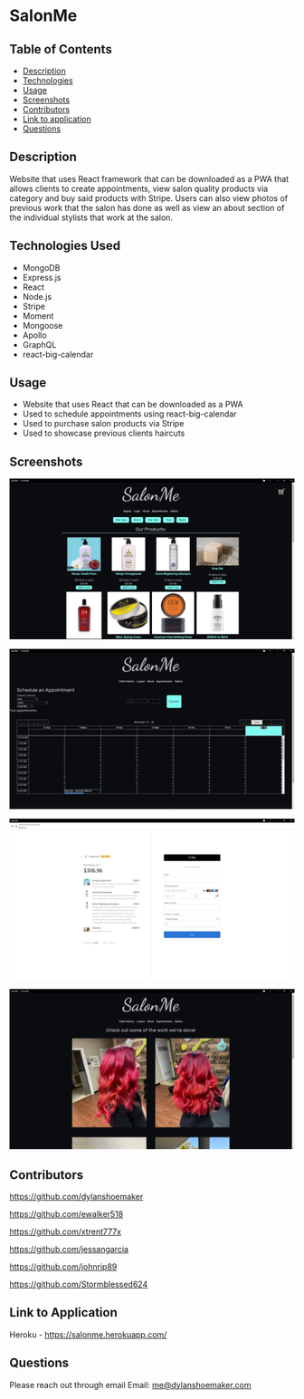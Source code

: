 # SalonMe


## Table of Contents

- [Description](#Description)
- [Technologies](#Technologies-Used)              
- [Usage](#Usage)
- [Screenshots](#Screenshots)
- [Contributors](#Contributors)
- [Link to application](#Link-to-application)
- [Questions](#Questions)

## Description

Website that uses React framework that can be downloaded as a PWA that allows clients to create appointments, view salon quality products via category and buy said products with Stripe. Users can also view photos of previous work that the salon has done as well as view an about section of the individual stylists that work at the salon.


## Technologies Used

- MongoDB 
- Express.js
- React
- Node.js
- Stripe
- Moment
- Mongoose
- Apollo
- GraphQL
- react-big-calendar


## Usage

- Website that uses React that can be downloaded as a PWA
- Used to schedule appointments using react-big-calendar
- Used to purchase salon products via Stripe
- Used to showcase previous clients haircuts

## Screenshots
![landing-page](https://github.com/dylanshoemaker/SalonMe/blob/develop/client/public/images/landingpage-screenshot.JPG)

![scheduling](https://github.com/dylanshoemaker/SalonMe/blob/develop/client/public/images/scheduling-screenshot.JPG)

![stripe](https://github.com/dylanshoemaker/SalonMe/blob/develop/client/public/images/stripe-screenshot.JPG)

![gallery](https://github.com/dylanshoemaker/SalonMe/blob/develop/client/public/images/gallery-screenshot.JPG)


## Contributors

https://github.com/dylanshoemaker

https://github.com/ewalker518

https://github.com/xtrent777x

https://github.com/jessangarcia

https://github.com/johnrip89

https://github.com/Stormblessed624


## Link to Application

Heroku - https://salonme.herokuapp.com/

## Questions

Please reach out through email
Email: me@dylanshoemaker.com
